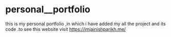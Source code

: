 # personal__portfolio
this is my personal portfolio ,in which i have added my all the project and its code .to see this website visit https://imjainishparikh.me/
